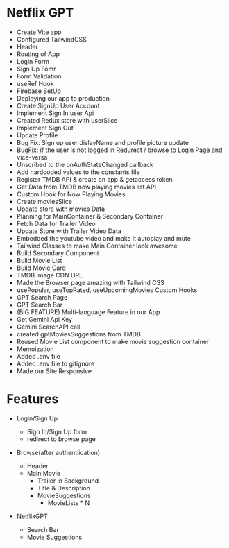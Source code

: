 # Netflix GPT

 - Create Vite app
 - Configured TailwindCSS
 - Header
 - Routing of App
 - Login Form
 - Sign Up Fomr
 - Form Validation
 - useRef Hook
 - Firebase SetUp
 - Deploying our app to production
 - Create SignUp User Account
 - Implement Sign In user Api
 - Created Redux store with userSlice
 - Implement Sign Out
 - Update Profile
 - Bug Fix: Sign up user dislayName and profile picture update
 - BugFix: if the user is not logged in Redurect / browse to Login Page and vice-versa
 - Unscribed to the onAuthStateChanged callback
 - Add hardcoded values to the constants file
 - Register TMDB API & create an app & getaccess token
 - Get Data from TMDB now playing movies list API
 - Custom Hook for Now Playing Movies
 - Create moviesSlice
 - Update store with movies Data
 - Planning for MainContainer & Secondary Container
 - Fetch Data for Trailer Video
 - Update Store with Trailer Video Data
 - Embedded the youtube video and make it autoplay and mute
 - Tailwind Classes to make Main Container look awesome
 - Build Secondary Component
 - Build Movie List
 - Build Movie Card
 - TMDB Image CDN URL
 - Made the Browser page amazing with Tailwind CSS
 - usePopular, useTopRated, useUpcomingMovies Custom Hooks
 - GPT Search Page
 - GPT Search Bar
 - (BIG FEATURE) Multi-language Feature in our App
 - Get Gemini  Api Key
 - Gemini SearchAPI call
 - created gptMoviesSuggestions from TMDB
 - Reused Movie List component to make movie suggestion container
 - Memoization
 - Added .env file
 - Added .env file to gitignore
 - Made our Site Responsive
 

 

 # Features
 - Login/Sign Up
    - Sign In/Sign Up form
    - redirect to browse page


 - Browse(after authentiication)
    - Header
    - Main Movie
      - Trailer in Background
      - Title & Description
      - MovieSuggestions
        - MovieLists * N


 - NetflixGPT
   - Search Bar
   - Movie Suggestions